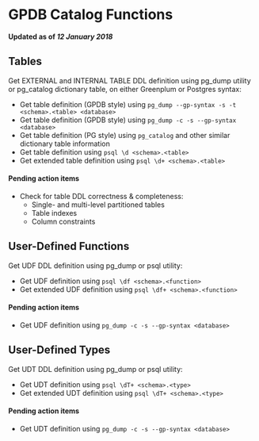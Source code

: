 # GPDB Catalog Functions

**Updated as of _12 January 2018_**

## Tables
Get EXTERNAL and INTERNAL TABLE DDL definition using pg_dump utility or pg_catalog dictionary table, on either Greenplum or Postgres syntax:
- Get table definition (GPDB style) using `pg_dump --gp-syntax -s -t <schema>.<table> <database>`
- Get table definition (GPDB style) using `pg_dump -c -s --gp-syntax <database>`
- Get table definition (PG style) using `pg_catalog` and other similar dictionary table information
- Get table definition using `psql \d <schema>.<table>`
- Get extended table definition using `psql \d+ <schema>.<table>`

#### Pending action items
- Check for table DDL correctness & completeness:
  - Single- and multi-level partitioned tables
  - Table indexes
  - Column constraints

## User-Defined Functions
Get UDF DDL definition using pg_dump or psql utility:
- Get UDF definition using `psql \df <schema>.<function>`
- Get extended UDF definition using `psql \df+ <schema>.<function>`

#### Pending action items
- Get UDF definition using `pg_dump -c -s --gp-syntax <database>`

## User-Defined Types
Get UDT DDL definition using pg_dump or psql utility:
- Get UDT definition using `psql \dT+ <schema>.<type>`
- Get extended UDT definition using `psql \dT+ <schema>.<type>`

#### Pending action items
- Get UDT definition using `pg_dump -c -s --gp-syntax <database>`
